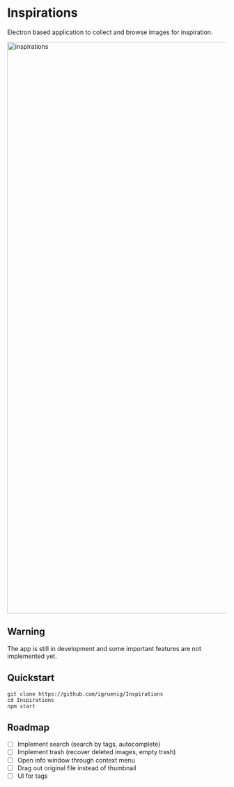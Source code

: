 # Inspirations

Electron based application to collect and browse images for inspiration.

<img width="1312" alt="inspirations" src="https://user-images.githubusercontent.com/518342/136475716-42c07ccd-9d28-449a-bfa8-ed951f29bf51.png">

## Warning

The app is still in development and some important features are not implemented yet.

## Quickstart

```
git clone https://github.com/igruenig/Inspirations
cd Inspirations
npm start
```

## Roadmap

- [ ] Implement search (search by tags, autocomplete)
- [ ] Implement trash (recover deleted images, empty trash)
- [ ] Open info window through context menu
- [ ] Drag out original file instead of thumbnail
- [ ] UI for tags
